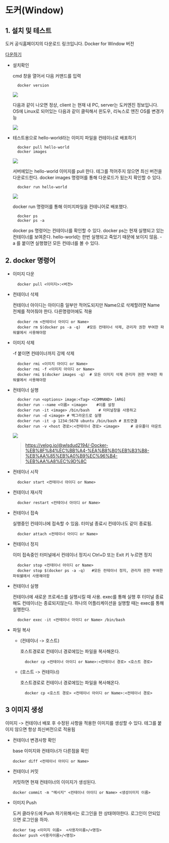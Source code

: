 # 도커(Window)



## 1. 설치 및 테스트

도커 공식홈페이지의 다운로드 링크입니다. Docker for Window 버전

[다운하기](https://download.docker.com/win/stable/Docker) 


- 설치확인

  cmd 창을 열어서 다음 커맨드를 입력
    
        docker version

    ![](img/setting.png)

    다음과 같이 나오면 정상, client 는 현재 내 PC, server는 도커엔진 정보입니다. OS에 Linux로 되어있는 다음과 같이 클릭해서 윈도우, 리눅스로 엔진 OS를 변경가능


    ![](img/setting1.png)
    
    

- 테스트용으로 hello-world라는 이미지 파일을 컨테이너로 배포하기
  
        docker pull hello-world
        docker images


    ![](img/setting2.png)

    서버에있는 hello-world 이미지를 pull 한다. 테그를 적어주지 않으면 최신 버전을 다운로드한다. docker images 명령어를 통해 다운로드가 됬는지 확인할 수 있다. 

        docker run hello-world 

    ![](img/setting4.png)

    docker run 명령어를 통해 이미지파일을 컨테니어로 배포했다. 

        docker ps
        docker ps -a

    docker ps 명령어는 컨테이너를 확인할 수 있다. docker ps는 현재 실행되고 있는 컨테이너를 보여준다. hello-world는 한번 실행되고 죽었기 때문에 보이지 않음. -a 를 붙이면 실행했던 모든 컨테너를 볼 수 있다.



## 2. docker 명령어

- 이미지 다운

        docker pull <이미지>:<버전>

- 컨테이너 삭제

    컨테이너 아이디는 아이디중 일부만 적어도되지만 Name으로 삭제할려면 Name 전체를 적어줘야 한다. 다른명령어에도 적용

        docker rm <컨테이너 아이디 or Name>
        docker rm $(docker ps -a -q)   #모든 컨테이너 삭제, 관리자 권한 부여한 파워쉘에서 사용해야함


- 이미지 삭제

    -f 붙이면 컨테이너까지 강제 삭제

        docker rmi <이미지 아이디 or Name>
        docker rmi -f <이미지 아이디 or Name>
        docker rmi $(docker images -q)  # 모든 이미지 삭제 관리자 권한 부여한 파워쉘에서 사용해야함


- 컨테이너 실행
  
        docker run <options> image:<Tag> <COMMAND> [ARG]
        docker run --name <이름> <image>    #이름 설정
        docker run -it <image> /bin/bash    # 터미널창을 사용하고
        docker run -d <image> # 백그라운드로 실행
        docker run -it -p 1234:5678 ubuntu /bin/bash # 포트연결
        docker run -v <host 경로>:<컨테이너 경로> <image>     # 공유폴더 마운트
        


        
    ![](img/option.png)
    > https://velog.io/@wlsdud2194/-Docker-%EB%8F%84%EC%BB%A4-%EA%B8%B0%EB%B3%B8-%EB%AA%85%EB%A0%B9%EC%96%B4-%EB%AA%A8%EC%9D%8C


- 컨테이너 시작

        docker start <컨테이너 아이디 or Name>

- 컨테이너 재시작

        docker restart <컨테이너 아이디 or Name>


- 컨테이너 접속
  
    실행중인 컨테이너에 접속할 수 있음. 터미널 종료시 컨테이너도 같이 종료됨.
    
        docker attach <컨테이너 아이디 or Name>


- 컨테이너 정지

    이미 접속중인 터미널에서 컨테이너 정지시 Ctrl+D 또는 Exit 키 누르면 정지

        docker stop <컨테이너 아이디 or Name>
        docker stop $(docker ps -a -q)   #모든 컨테이너 정지, 관리자 권한 부여한 파워쉘에서 사용해야함


- 컨테이너 실행 

    컨테이너에 새로운 프로세스를 실행시킬 때 사용. exec를 통해 실행 후 터미널 종료해도 컨테이너는 종료되지않는다. 하나의 어플리케이션을 실행할 때는 exec를 통해 실행한다.

        docker exec -it <컨테이너 아이디 or Name> /bin/bash



- 파일 복사
    
    - (컨테이너 -> 호스트)

        호스트경로로 컨테이너 경로에있는 파일을 복사해온다.

            docker cp <컨테이너 아이디 or Name>:<컨테이너 경로> <호스트 경로>


    - (호스트 -> 컨테이너)

        호스트경로로 컨테이너 경로에있는 파일을 복사해온다.

            docker cp <호스트 경로> <컨테이너 아이디 or Name>:<컨테이너 경로>



            


## 3 이미지 생성

이미지 -> 컨테이너 배포 후 수정된 사항을 적용한 이미지를 생성할 수 있다. 테그를 붙이지 않으면 항상 최신버전으로 적용됨


  - 컨테이너 변경사항 확인

    base 이미지와 컨테이너가 다른점을 확인

        docker diff <컨테이너 아이디 or Name>


  - 컨테이너 커밋

    커밋하면 현재 컨테이너의 이미지가 생성된다.

        docker commit -m "메시지" <컨테이너 아이디 or Name> <생성이미지 이름>




  - 이미지 Push

    도커 클라우드에 Push 하기위해서는 로그인을 한 상태여야한다. 로그인이 안되있으면 로그인을 하자.

        docker tag <이미지 이름>  <사용자이름>/<명칭>
        docker push <사용자이름>/<명칭>



        





